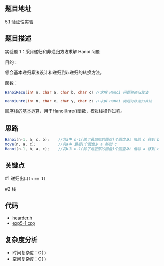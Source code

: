 <!--
 * @Date        : 2020-05-02 20:37:47
 * @LastEditors : anlzou
 * @Github      : https://github.com/anlzou
 * @LastEditTime: 2020-05-29 13:03:29
 * @FilePath    : \data-structure\chapters\chapter05-recursive\test-1.md
 * @Describe    : 
 -->
## 题目地址
5.1 验证性实验

## 题目描述
实验题 1：采用递归和非递归方法求解 Hanoi 问题

目的：

领会基本递归算法设计和递归到非递归的转换方法。

函数：
```java
HanoiRecu(int n, char a, char b, char c) //求解 Hanoi 问题的递归算法

HanoiUnre(int n, char x, char y, char z) //求解 Hanoi 问题的非递归算法
```
[顺序栈的基本运算](../chapter03-stacks-and-queues/test-1.md)，用于HanoiUnre()函数，模拟栈操作过程。

## 思路
```java
Hanoi(n-1, a, c, b);    //将a中 n-1(除了最底部的圆盘)个圆盘从a 借助 c 移到 b
move(n, a, c);          //将a中 最后1个圆盘从 a 移到 c
Hanoi(n-1, b, a, c);    //将b中 n-1(除了最底部的圆盘)个圆盘从b 借助 a 移到 c
```

## 关键点
#1
递归出口<code>(n == 1)</code>

#2
栈

## 代码
- [hearder.h](./code/hearder/hearder.h)
- [exp5-1.cpp](./code/exp5-1.cpp)

## 复杂度分析

- 时间复杂度：O( )
- 空间复杂度：O( )